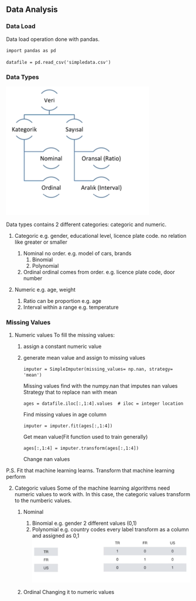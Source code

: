 ## Data Analysis

### Data Load
Data load operation done with pandas.

```
import pandas as pd

datafile = pd.read_csv('simpledata.csv')
```

### Data Types
![alt text](https://github.com/erkanfatma/MachineLearning/blob/main/DataAnalysis/img/datatypes.png)

Data types contains 2 different categories: categoric and numeric.
1. Categoric
    e.g. gender, educational level, licence plate code.
    no relation like greater or smaller 

    1. Nominal
        no order.
        e.g. model of cars, brands
        1. Binomial
        2. Polynomial
    2. Ordinal
        ordinal comes from order.
        e.g. licence plate code, door number

2. Numeric
    e.g. age, weight

    1. Ratio
        can be proportion
        e.g. age
    2. Interval
        within a range
        e.g. temperature 

### Missing Values

1. Numeric values
To fill the missing values: 
    1. assign a constant numeric value
    2. generate mean value and assign to missing values
    
        ```
        imputer = SimpleImputer(missing_values= np.nan, strategy= 'mean')
        ```
        Missing values find with the numpy.nan that imputes nan values
        Strategy that to replace nan with mean 

        
        ```
        ages = datafile.iloc[:,1:4].values  # iloc = integer location
        ```
        Find missing values in age column


        ```
        imputer = imputer.fit(ages[:,1:4])
        ```
        Get mean value(Fit function used to train generally)


        ```
        ages[:,1:4] = imputer.transform(ages[:,1:4]) 
        ```
        Change nan values

P.S. Fit that machine learning learns. Transform that machine learning perform 

2. Categoric values
Some of the machine learning algorithms need numeric values to work with. In this case, the categoric values transform to the numberic values.

    1. Nominal
        1. Binomial
            e.g. gender
            2 different values (0,1)
        2. Polynomial
            e.g. country codes
            every label transform as a column and assigned as 0,1
            ![alt text](https://github.com/erkanfatma/MachineLearning/blob/main/DataAnalysis/img/polynomialvalues.png)

    2. Ordinal 
        Changing it to numeric values



    